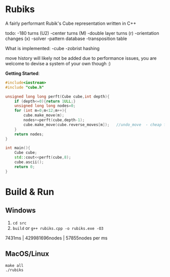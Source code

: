 # Rubiks
A fairly performant Rubik's Cube representation written in C++

todo:
-180 turns (U2)
-center turns (M)
-double layer turns (r)
-orientation changes (x)
-solver
-pattern database
-transposition table

What is implemented:
-cube 
-zobrist hashing


move history will likely not be added due to performance issues, you are welcome to devise a system of your own though :)

____Getting Started____:
```c++
#include<iostream>
#include "cube.h"

unsigned long long perft(Cube cube,int depth){
    if (depth<=0){return 1ULL;}
    unsigned long long nodes=0;
    for (int m=0;m<12;m++){ 
        cube.make_move(m);
        nodes+=perft(cube,depth-1);
        cube.make_move(cube.reverse_moves[m]);   //undo_move  - cheap fix, double the speed over a move_history implementation :D
    }
    return nodes;
}

int main(){
    Cube cube;
    std::cout<<perft(cube,8);
    cube.ascii();
    return 0;
}
```







# Build & Run
## Windows
1. `cd src`
2. `build` or `g++ rubiks.cpp -o rubiks.exe -O3`

7431ms | 429981696nodes | 57855nodes per ms


## MacOS/Linux
```shell
make all
./rubiks
```
